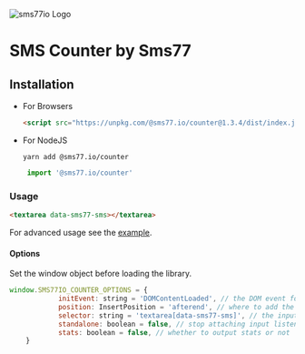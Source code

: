 ![sms77io Logo](https://www.sms77.io/wp-content/uploads/2019/07/sms77-Logo-400x79.png "sms77io Logo")

# SMS Counter by Sms77

## Installation
- For Browsers

    ```html
    <script src="https://unpkg.com/@sms77.io/counter@1.3.4/dist/index.js"></script>
    ```
    
- For NodeJS

   ```shell
   yarn add @sms77.io/counter
   ```

   ```javascript
    import '@sms77.io/counter'
   ```

### Usage
```html
<textarea data-sms77-sms></textarea>
```


For advanced usage see the [example](./example/index.html).
    
#### Options
Set the window object before loading the library.

```javascript
window.SMS77IO_COUNTER_OPTIONS = {
            initEvent: string = 'DOMContentLoaded', // the DOM event for init
            position: InsertPosition = 'afterend', // where to add the counter span
            selector: string = 'textarea[data-sms77-sms]', // the inputs selector
            standalone: boolean = false, // stop attaching input listeners
            stats: boolean = false, // whether to output stats or not
    }
```